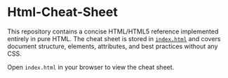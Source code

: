 # Html-Cheat-Sheet

This repository contains a concise HTML/HTML5 reference implemented entirely in pure HTML. The cheat sheet is stored in [`index.html`](index.html) and covers document structure, elements, attributes, and best practices without any CSS.

Open `index.html` in your browser to view the cheat sheet.
